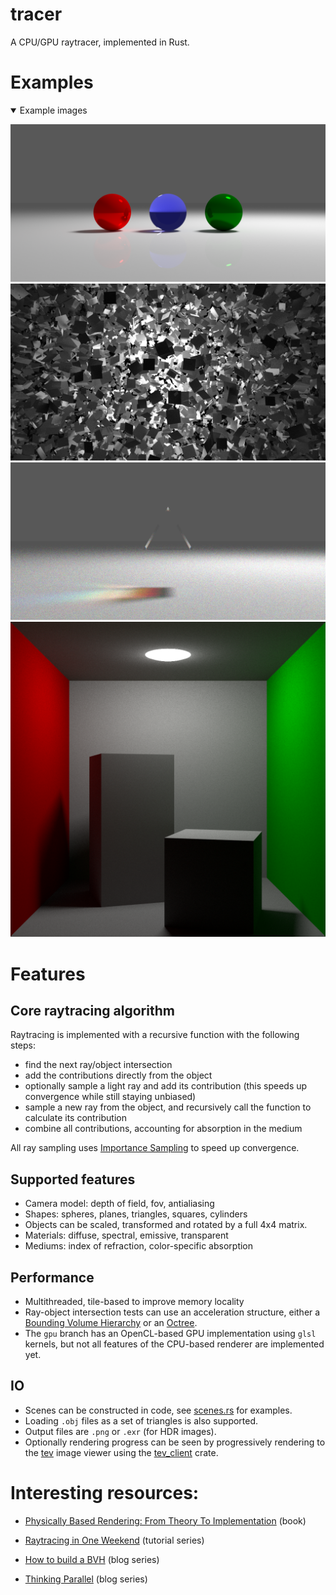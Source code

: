 # tracer

A CPU/GPU raytracer, implemented in Rust.

# Examples

<details open>
<summary>Example images</summary>

![Crisp Spheres](./docs/crisp_spheres_2k.png)
![Tile explosion](./docs/tile_explosion.png)
![Prism Exaggerated](./docs/prism_exaggerated.png)
![Cornell Box](./docs/cornell_box.png)

</details>

# Features

## Core raytracing algorithm

Raytracing is implemented with a recursive function with the following steps:
* find the next ray/object intersection
* add the contributions directly from the object
* optionally sample a light ray and add its contribution (this speeds up convergence while still staying unbiased)
* sample a new ray from the object, and recursively call the function to calculate its contribution
* combine all contributions, accounting for absorption in the medium

All ray sampling uses [Importance Sampling](https://en.wikipedia.org/wiki/Importance_sampling) to speed up convergence.

## Supported features
* Camera model: depth of field, fov, antialiasing
* Shapes: spheres, planes, triangles, squares, cylinders
* Objects can be scaled, transformed and rotated by a full 4x4 matrix.
* Materials: diffuse, spectral, emissive, transparent
* Mediums: index of refraction, color-specific absorption

## Performance
* Multithreaded, tile-based to improve memory locality
* Ray-object intersection tests can use an acceleration structure, either a [Bounding Volume Hierarchy](https://en.wikipedia.org/wiki/Bounding_volume_hierarchy) or an [Octree](https://en.wikipedia.org/wiki/Octree).
* The `gpu` branch has an OpenCL-based GPU implementation using `glsl` kernels, but not all features of the CPU-based renderer are implemented yet.

## IO
* Scenes can be constructed in code, see [scenes.rs](./src/scenes.rs) for examples.
* Loading `.obj` files as a set of triangles is also supported.
* Output files are `.png` or `.exr` (for HDR images).
* Optionally rendering progress can be seen by progressively rendering to the [tev](https://github.com/Tom94/tev) image viewer using the [tev_client](https://crates.io/crates/tev_client) crate.

# Interesting resources:
* [Physically Based Rendering: From Theory To Implementation](http://www.pbr-book.org/) (book)
* [Raytracing in One Weekend](https://raytracing.github.io/) (tutorial series)
* [How to build a BVH](https://jacco.ompf2.com/2022/04/13/how-to-build-a-bvh-part-1-basics/) (blog series)

* [Thinking Parallel](https://developer.nvidia.com/blog/thinking-parallel-part-i-collision-detection-gpu/) (blog series)
